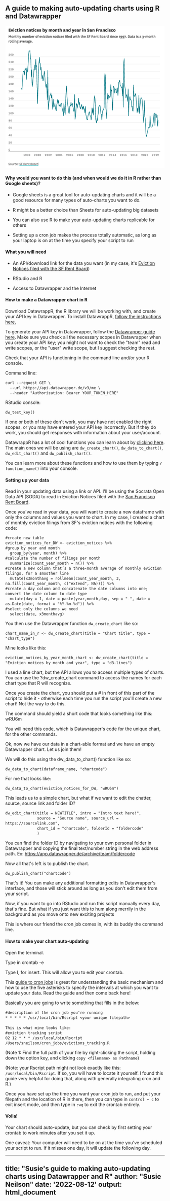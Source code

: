 
## A guide to making auto-updating charts using R and Datawrapper

![This chart auto-updates once a day!](chart1.png)

#### **Why would you want to do this (and when would we do it in R rather than Google sheets)?**

-   Google sheets is a great tool for auto-updating charts and it will be a good resource for many types of auto-charts you want to do.

-   R might be a better choice than Sheets for auto-updating big datasets

-   You can also use R to make your auto-updating charts replicable for others

-   Setting up a cron job makes the process totally automatic, as long as your laptop is on at the time you specify your script to run

#### What you will need

-   An API/download link for the data you want (in my case, it's [Eviction Notices filed with the SF Rent Board](https://data.sfgov.org/Housing-and-Buildings/Eviction-Notices/5cei-gny5))

-   RStudio and R

-   Access to Datawrapper and the Internet

#### How to make a Datawrapper chart in R

Download DatawrappR, the R library we will be working with, and create your API key in Datawrapper. To install DatawrappR, [follow the instructions here.](https://munichrocker.github.io/DatawRappr/)

To generate your API key in Datawrapper, follow the [Datawrapper guide here](https://developer.datawrapper.de/docs/getting-started#authentication). Make sure you check all the necessary scopes in Datawrapper when you create your API key; you might not want to check the "team" read and write scopes, or the "user" write scope, but I suggest checking the rest.

Check that your API is functioning in the command line and/or your R console.

Command line:

```{bash}
curl --request GET \
  --url https://api.datawrapper.de/v3/me \
  --header "Authorization: Bearer YOUR_TOKEN_HERE"
```

RStudio console:

```{r}
dw_test_key()
```

If one or both of these don't work, you may have not enabled the right scopes, or you may have entered your API key incorrectly. But if they do work, you should get responses with information about your user/account.

DatawrappR has a lot of cool functions you can learn about by [clicking here](https://github.com/munichrocker/DatawRappr). The main ones we will be using are `dw_create_chart()`, `dw_data_to_chart()`, `dw_edit_chart()` and `dw_publish_chart()`.

You can learn more about these functions and how to use them by typing `?function_name()` into your console.

#### **Setting up your data**

Read in your updating data using a link or API. I'll be using the Socrata Open Data API (SODA) to read in Eviction Notices filed with the [San Francisco Rent Board](https://data.sfgov.org/Housing-and-Buildings/Eviction-Notices/5cei-gny5).

Once you've read in your data, you will want to create a new dataframe with only the columns and values you want to chart. In my case, I created a chart of monthly eviction filings from SF's eviction notices with the following code:

```{r}
#create new table
eviction_notices_for_DW <- eviction_notices %>%
#group by year and month
  group_by(year, month) %>%
#calculate the number of filings per month
  summarize(count_year_month = n()) %>%
#create a new column that’s a three-month average of monthly eviction filings, for a smoother line
  mutate(x3monthavg = rollmean(count_year_month, 3, na.fill(count_year_month, c("extend", NA)))) %>%
#create a day column and concatenate the date columns into one; convert the date column to date type
  mutate(day = 1, date = paste(year,month,day, sep = "-", date = as.Date(date, format = "%Y-%m-%d")) %>%
#select only the columns we need
  select(date, x3monthavg)
```

You then use the Datawrapper function `dw_create_chart` like so:

```{r}
chart_name_in_r <- dw_create_chart(title = "Chart title", type = "chart_type")
```

Mine looks like this:

```{r}
eviction_notices_by_year_month_chart <- dw_create_chart(title = "Eviction notices by month and year", type = "d3-lines")
```

I used a line chart, but the API allows you to access multiple types of charts. You can use the ?dw_create_chart command to access the names for each chart type that R will recognize.

Once you create the chart, you should put a \# in front of this part of the script to hide it - otherwise each time you run the script you'll create a new chart! Not the way to do this.

The command should yield a short code that looks something like this: wRU6m

You will need this code, which is Datawrapper's code for the unique chart, for the other commands.

Ok, now we have our data in a chart-able format and we have an empty Datawrapper chart. Let us join them!

We will do this using the dw_data_to_chart() function like so:

```{r}
dw_data_to_chart(dataframe_name, "chartcode")
```

For me that looks like:

```{r}
dw_data_to_chart(eviction_notices_for_DW, "wRU6m")
```

This leads us to a simple chart, but what if we want to edit the chatter, source, source link and folder ID?

```{r}
dw_edit_chart(title = NEWTITLE", intro = "Intro text here!", 
              source = "Source name", source_url = https://sourcelink.com", 
              chart_id = "chartcode", folderId = "foldercode"
              )
```

You can find the folder ID by navigating to your own personal folder in Datawrapper and copying the final text/number string in the web address path. Ex: <https://app.datawrapper.de/archive/team/foldercode>

Now all that's left is to publish the chart.

```{r}
dw_publish_chart("chartcode")
```

That's it! You can make any additional formatting edits in Datawrapper's interface, and those will stick around as long as you don't edit them from your script.

Now, if you want to go into RStudio and run this script manually every day, that's fine. But what if you just want this to hum along merrily in the background as you move onto new exciting projects

This is where our friend the cron job comes in, with its buddy the command line.

#### How to make your chart auto-updating

Open the terminal.

Type in crontab -e

Type I, for insert. This will allow you to edit your crontab.

This [guide to cron jobs](https://www.hostinger.com/tutorials/cron-job) is great for understanding the basic mechanism and how to use the five asterisks to specify the intervals at which you want to update your data. Read the guide and then come back here!

Basically you are going to write something that fills in the below:

```{bash}
#description of the cron job you’re running
* * * * * /usr/local/bin/Rscript <your unique filepath>

This is what mine looks like:
#eviction tracking script
02 12 * * * /usr/local/bin/Rscript /Users/sneilson/cron_jobs/evictions_tracking.R
```

(Note 1: Find the full path of your file by right-clicking the script, holding down the option key, and clicking `copy <filename> as Pathname`)

(Note: your Rscript path might not look exactly like this: `/usr/local/bin/Rscript`. If so, you will have to locate it yourself. I found this guide very helpful for doing that, along with generally integrating cron and R.)

Once you have set up the time you want your cron job to run, and put your filepath and the location of R in there, then you can type in `control + c` to exit insert mode, and then type in `:wq` to exit the crontab entirely.

#### Voila! 

Your chart should auto-update, but you can check by first setting your crontab to work minutes after you set it up.

One caveat: Your computer will need to be on at the time you've scheduled your script to run. If it misses one day, it will update the following day.

---
title: "Susie's guide to making auto-updating charts using Datawrapper and R"
author: "Susie Neilson"
date: '2022-08-12'
output: html_document
---

